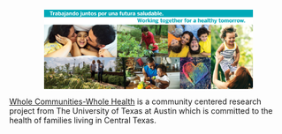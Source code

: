 <p style="text-align:center;" align="center">
  <img align="center" src="https://github.com/whole-communities-whole-health/.github/blob/main/profile/WCWH_FB_CoverPhoto.jpeg" width="75%" /></p>

  [ Whole Communities-Whole Health](https://join.wholecommunities.utexas.edu) is a community centered research project from The University of Texas at Austin which is committed to the health of families living in Central Texas. 